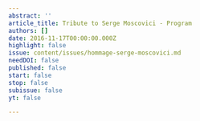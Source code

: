```yaml
---
abstract: ''
article_title: Tribute to Serge Moscovici - Program
authors: []
date: 2016-11-17T00:00:00.000Z
highlight: false
issue: content/issues/hommage-serge-moscovici.md
needDOI: false
published: false
start: false
stop: false
subissue: false
yt: false

---
```


